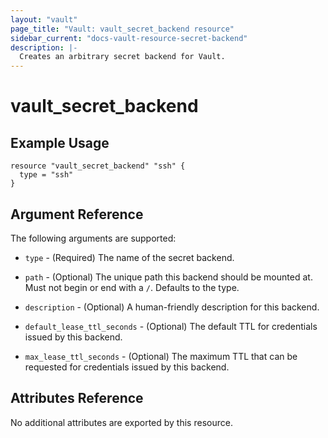 ```yaml
---
layout: "vault"
page_title: "Vault: vault_secret_backend resource"
sidebar_current: "docs-vault-resource-secret-backend"
description: |-
  Creates an arbitrary secret backend for Vault.
---
```


# vault\_secret\_backend

## Example Usage

```hcl
resource "vault_secret_backend" "ssh" {
  type = "ssh"
}
```

## Argument Reference

The following arguments are supported:

* `type` - (Required) The name of the secret backend.

* `path` - (Optional) The unique path this backend should be mounted at. Must
not begin or end with a `/`. Defaults to the type.

* `description` - (Optional) A human-friendly description for this backend.

* `default_lease_ttl_seconds` - (Optional) The default TTL for credentials
issued by this backend.

* `max_lease_ttl_seconds` - (Optional) The maximum TTL that can be requested
for credentials issued by this backend.

## Attributes Reference

No additional attributes are exported by this resource.
